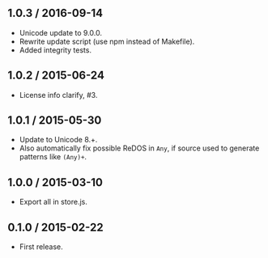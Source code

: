 1.0.3 / 2016-09-14
------------------

- Unicode update to 9.0.0.
- Rewrite update script (use npm instead of Makefile).
- Added integrity tests.


1.0.2 / 2015-06-24
------------------

- License info clarify, #3.


1.0.1 / 2015-05-30
------------------

- Update to Unicode 8.+.
- Also automatically fix possible ReDOS in `Any`, if source used to generate
  patterns like `(Any)+`.


1.0.0 / 2015-03-10
------------------

- Export all in store.js.


0.1.0 / 2015-02-22
------------------

- First release.
